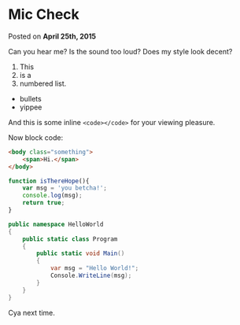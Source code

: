 # Mic Check
Posted on <time class="orange" datetime="2015-04-25">**April 25th, 2015**</time>

Can you hear me? Is the sound too loud? Does my style look decent?

1. This
2. is a
3. numbered list.

- bullets
- yippee

And this is some inline `<code></code>` for your viewing pleasure.

Now block code:

```html
<body class="something">
    <span>Hi.</span>
</body>
```
```javascript
function isThereHope(){
    var msg = 'you betcha!';
    console.log(msg);
    return true;
}
```
```csharp
public namespace HelloWorld
{
    public static class Program
    {
        public static void Main()
        {
            var msg = "Hello World!";
            Console.WriteLine(msg);
        }
    }
}
```

Cya next time.